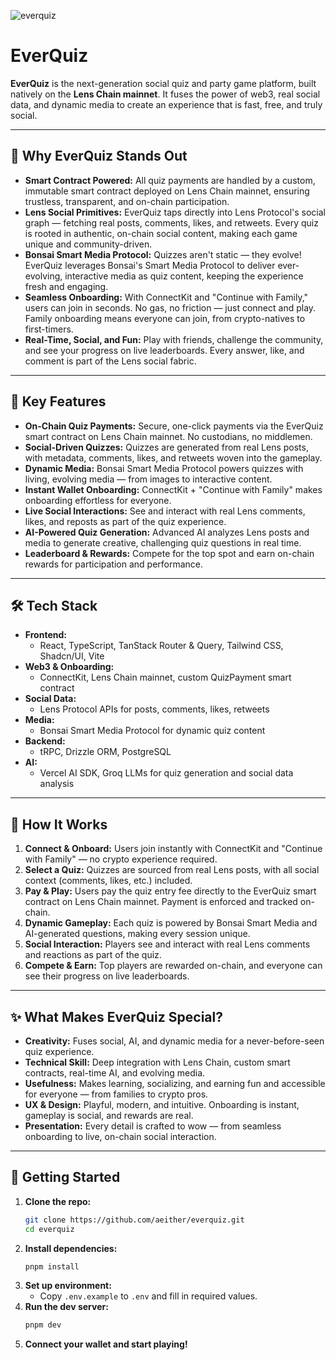 
![everquiz](https://github.com/user-attachments/assets/b9c686d9-94ad-4b2d-a14f-a2077e5818cd)

# EverQuiz

**EverQuiz** is the next-generation social quiz and party game platform, built natively on the **Lens Chain mainnet**. It fuses the power of web3, real social data, and dynamic media to create an experience that is fast, free, and truly social.

---

## 🚀 Why EverQuiz Stands Out

- **Smart Contract Powered:** All quiz payments are handled by a custom, immutable smart contract deployed on Lens Chain mainnet, ensuring trustless, transparent, and on-chain participation.
- **Lens Social Primitives:** EverQuiz taps directly into Lens Protocol's social graph — fetching real posts, comments, likes, and retweets. Every quiz is rooted in authentic, on-chain social content, making each game unique and community-driven.
- **Bonsai Smart Media Protocol:** Quizzes aren't static — they evolve! EverQuiz leverages Bonsai's Smart Media Protocol to deliver ever-evolving, interactive media as quiz content, keeping the experience fresh and engaging.
- **Seamless Onboarding:** With ConnectKit and "Continue with Family," users can join in seconds. No gas, no friction — just connect and play. Family onboarding means everyone can join, from crypto-natives to first-timers.
- **Real-Time, Social, and Fun:** Play with friends, challenge the community, and see your progress on live leaderboards. Every answer, like, and comment is part of the Lens social fabric.

---

## 🌟 Key Features

- **On-Chain Quiz Payments:** Secure, one-click payments via the EverQuiz smart contract on Lens Chain mainnet. No custodians, no middlemen.
- **Social-Driven Quizzes:** Quizzes are generated from real Lens posts, with metadata, comments, likes, and retweets woven into the gameplay.
- **Dynamic Media:** Bonsai Smart Media Protocol powers quizzes with living, evolving media — from images to interactive content.
- **Instant Wallet Onboarding:** ConnectKit + "Continue with Family" makes onboarding effortless for everyone.
- **Live Social Interactions:** See and interact with real Lens comments, likes, and reposts as part of the quiz experience.
- **AI-Powered Quiz Generation:** Advanced AI analyzes Lens posts and media to generate creative, challenging quiz questions in real time.
- **Leaderboard & Rewards:** Compete for the top spot and earn on-chain rewards for participation and performance.

---

## 🛠️ Tech Stack

- **Frontend:**
  - React, TypeScript, TanStack Router & Query, Tailwind CSS, Shadcn/UI, Vite
- **Web3 & Onboarding:**
  - ConnectKit, Lens Chain mainnet, custom QuizPayment smart contract
- **Social Data:**
  - Lens Protocol APIs for posts, comments, likes, retweets
- **Media:**
  - Bonsai Smart Media Protocol for dynamic quiz content
- **Backend:**
  - tRPC, Drizzle ORM, PostgreSQL
- **AI:**
  - Vercel AI SDK, Groq LLMs for quiz generation and social data analysis

---

## 🧠 How It Works

1. **Connect & Onboard:** Users join instantly with ConnectKit and "Continue with Family" — no crypto experience required.
2. **Select a Quiz:** Quizzes are sourced from real Lens posts, with all social context (comments, likes, etc.) included.
3. **Pay & Play:** Users pay the quiz entry fee directly to the EverQuiz smart contract on Lens Chain mainnet. Payment is enforced and tracked on-chain.
4. **Dynamic Gameplay:** Each quiz is powered by Bonsai Smart Media and AI-generated questions, making every session unique.
5. **Social Interaction:** Players see and interact with real Lens comments and reactions as part of the quiz.
6. **Compete & Earn:** Top players are rewarded on-chain, and everyone can see their progress on live leaderboards.

---

## ✨ What Makes EverQuiz Special?

- **Creativity:** Fuses social, AI, and dynamic media for a never-before-seen quiz experience.
- **Technical Skill:** Deep integration with Lens Chain, custom smart contracts, real-time AI, and evolving media.
- **Usefulness:** Makes learning, socializing, and earning fun and accessible for everyone — from families to crypto pros.
- **UX & Design:** Playful, modern, and intuitive. Onboarding is instant, gameplay is social, and rewards are real.
- **Presentation:** Every detail is crafted to wow — from seamless onboarding to live, on-chain social interaction.

---

## 🏁 Getting Started

1. **Clone the repo:**
   ```bash
   git clone https://github.com/aeither/everquiz.git
   cd everquiz
   ```
2. **Install dependencies:**
   ```bash
   pnpm install
   ```
3. **Set up environment:**
   - Copy `.env.example` to `.env` and fill in required values.
4. **Run the dev server:**
   ```bash
   pnpm dev
   ```
5. **Connect your wallet and start playing!**
